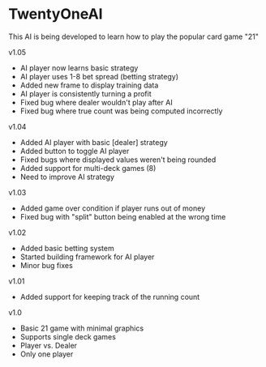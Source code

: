 # TwentyOneAI
This AI is being developed to learn how to play the popular card game "21"

v1.05
- AI player now learns basic strategy
- AI player uses 1-8 bet spread (betting strategy)
- Added new frame to display training data
- AI player is consistently turning a profit
- Fixed bug where dealer wouldn't play after AI
- Fixed bug where true count was being computed incorrectly

v1.04
- Added AI player with basic [dealer] strategy
- Added button to toggle AI player
- Fixed bugs where displayed values weren't being rounded
- Added support for multi-deck games (8)
- Need to improve AI strategy

v1.03
- Added game over condition if player runs out of money
- Fixed bug with "split" button being enabled at the wrong time

v1.02
- Added basic betting system
- Started building framework for AI player
- Minor bug fixes

v1.01
- Added support for keeping track of the running count

v1.0 
- Basic 21 game with minimal graphics
- Supports single deck games
- Player vs. Dealer
- Only one player
